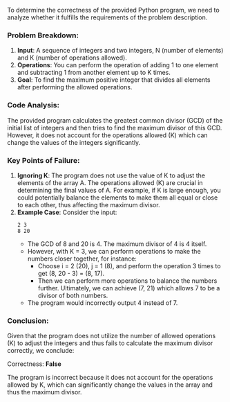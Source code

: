 To determine the correctness of the provided Python program, we need to analyze whether it fulfills the requirements of the problem description.

### Problem Breakdown:
1. **Input**: A sequence of integers and two integers, N (number of elements) and K (number of operations allowed).
2. **Operations**: You can perform the operation of adding 1 to one element and subtracting 1 from another element up to K times.
3. **Goal**: To find the maximum positive integer that divides all elements after performing the allowed operations.

### Code Analysis:
The provided program calculates the greatest common divisor (GCD) of the initial list of integers and then tries to find the maximum divisor of this GCD. However, it does not account for the operations allowed (K) which can change the values of the integers significantly.

### Key Points of Failure:
1. **Ignoring K**: The program does not use the value of K to adjust the elements of the array A. The operations allowed (K) are crucial in determining the final values of A. For example, if K is large enough, you could potentially balance the elements to make them all equal or close to each other, thus affecting the maximum divisor.
2. **Example Case**: Consider the input:
   ```
   2 3
   8 20
   ```
   - The GCD of 8 and 20 is 4. The maximum divisor of 4 is 4 itself.
   - However, with K = 3, we can perform operations to make the numbers closer together, for instance:
     - Choose i = 2 (20), j = 1 (8), and perform the operation 3 times to get (8, 20 - 3) = (8, 17).
     - Then we can perform more operations to balance the numbers further. Ultimately, we can achieve (7, 21) which allows 7 to be a divisor of both numbers.
   - The program would incorrectly output 4 instead of 7.

### Conclusion:
Given that the program does not utilize the number of allowed operations (K) to adjust the integers and thus fails to calculate the maximum divisor correctly, we conclude:

Correctness: **False**

The program is incorrect because it does not account for the operations allowed by K, which can significantly change the values in the array and thus the maximum divisor.